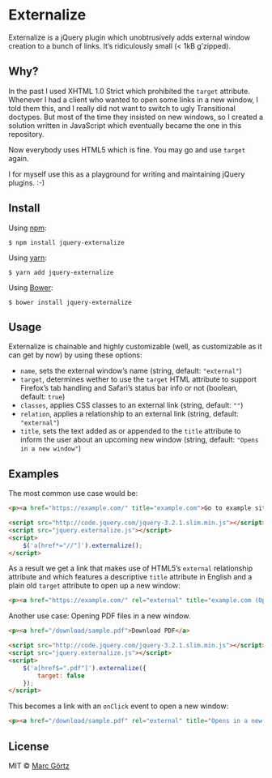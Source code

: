 # Externalize

Externalize is a jQuery plugin which unobtrusively adds external window creation to a bunch of links. It’s ridiculously small (< 1kB g’zipped).

## Why?

In the past I used XHTML 1.0 Strict which prohibited the `target` attribute. Whenever I had a client who wanted to open some links in a new window, I told them this, and I really did not want to switch to ugly Transitional doctypes. But most of the time they insisted on new windows, so I created a solution written in JavaScript which eventually became the one in this repository.

Now everybody uses HTML5 which is fine. You may go and use `target` again.

I for myself use this as a playground for writing and maintaining jQuery plugins. :-)

## Install

Using [npm](https://www.npmjs.com/get-npm):

```
$ npm install jquery-externalize
```

Using [yarn](https://yarnpkg.com/):

```
$ yarn add jquery-externalize
```

Using [Bower](https://bower.io/):

```
$ bower install jquery-externalize
```

## Usage

Externalize is chainable and highly customizable (well, as customizable as it can get by now) by using these options:

 * `name`, sets the external window’s name (string, default: `"external"`)
 * `target`, determines wether to use the `target` HTML attribute to support Firefox’s tab handling and Safari’s status bar info or not (boolean, default: `true`)
 * `classes`, applies CSS classes to an external link (string, default: `""`)
 * `relation`, applies a relationship to an external link (string, default: `"external"`)
 * `title`, sets the text added as or appended to the `title` attribute to inform the user about an upcoming new window (string, default: `"Opens in a new window"`)

## Examples

The most common use case would be:

``` html
<p><a href="https://example.com/" title="example.com">Go to example site</a>

<script src="http://code.jquery.com/jquery-3.2.1.slim.min.js"></script>
<script src="jquery.externalize.js"></script>
<script>
	$('a[href*="//"]').externalize();
</script>
```

As a result we get a link that makes use of HTML5’s `external` relationship attribute and which features a descriptive `title` attribute in English and a plain old `target` attribute to open up a new window:

``` html
<p><a href="https://example.com/" rel="external" title="example.com (Opens in a new window)" target="external">Go to example site</a></p>
```

Another use case: Opening PDF files in a new window.

``` html
<p><a href="/download/sample.pdf">Download PDF</a>

<script src="http://code.jquery.com/jquery-3.2.1.slim.min.js"></script>
<script src="jquery.externalize.js"></script>
<script>
	$('a[href$=".pdf"]').externalize({
		target: false
	});
</script>
```

This becomes a link with an `onClick` event to open a new window:

``` html
<p><a href="/download/sample.pdf" rel="external" title="Opens in a new window">Download PDF</a></p>
```

## License

MIT © [Marc Görtz](https://marcgoertz.de/)
